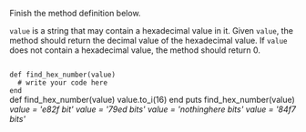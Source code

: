 Finish the method definition below.

`value` is a string that may contain a hexadecimal value in it. Given `value`, the method should return the decimal value of the hexadecimal value. If `value` does not contain a hexadecimal value, the method should return 0.

<codeblock language="ruby" type="exercise" testMode="multipleInput">
<code>
def find_hex_number(value)
  # write your code here
end
</code>

<solution>
def find_hex_number(value)
  value.to_i(16)
end
</solution>

<testcases>
<caller>
puts find_hex_number(value)
</caller>
<testcase>
<i>
value = 'e82f bit'
</i>
</testcase>
<testcase>
<i>
value = '79ed bits'
</i>
</testcase>
<testcase>
<i>
value = 'nothinghere bits'
</i>
</testcase>
<testcase>
<i>
value = '84f7 bits'
</i>
</testcase>
</testcases>
</codeblock>